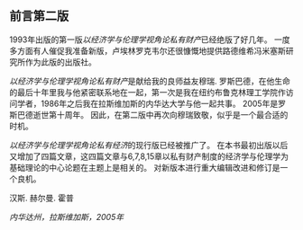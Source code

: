 ## 前言第二版

1993年出版的第一版*以经济学与伦理学视角论私有财产*已经绝版了好几年。 一度多方面有人催促我准备新版，卢埃林罗克韦尔还很慷慨地提供路德维希冯米塞斯研究所作为此版的出版社。

*以经济学与伦理学视角论私有财产*是献给我的良师益友穆瑞. 罗斯巴德，在他生命的最后十年里我与他紧密联系地在一起，第一次是我在纽约布鲁克林理工学院作访问学者，1986年之后我在拉斯维加斯的内华达大学与他一起共事。 2005年是罗斯巴德逝世第十周年。 因此，在第二版中再次向穆瑞致敬，似乎是一个最合适的时机。

*以经济学与伦理学视角论私有经济*的现行版已经被推广了。 在本书最初出版以后又增加了四篇文章，这四篇文章与6,7,8,15章以私有财产制度的经济学与伦理学为基础理论的中心论题在主题上是相关的。 对新版本进行重大编辑改进和修订是一个良机。

汉斯. 赫尔曼. 霍普

*内华达州，拉斯维加斯，2005年*